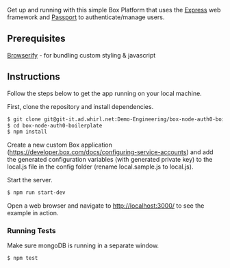 Get up and running with this simple Box Platform that uses the [Express](http://expressjs.com/)
web framework and [Passport](http://passportjs.org/) to authenticate/manage users.

## Prerequisites

[Browserify](http://browserify.org/) - for bundling custom styling & javascript

## Instructions

Follow the steps below to get the app running on your local machine.

First, clone the repository and install dependencies.
```bash
$ git clone git@git-it.ad.whirl.net:Demo-Engineering/box-node-auth0-boilerplate.git
$ cd box-node-auth0-boilerplate
$ npm install
```

Create a new custom Box application (https://developer.box.com/docs/configuring-service-accounts) and add the generated configuration variables (with generated private key) to the local.js file in the config folder (rename local.sample.js to local.js).

Start the server.

```bash
$ npm run start-dev
```

Open a web browser and navigate to [http://localhost:3000/](http://127.0.0.1:3000/)
to see the example in action.

### Running Tests

Make sure mongoDB is running in a separate window.
```bash
$ npm test
```

